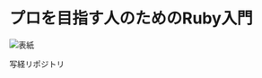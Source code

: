 # プロを目指す人のためのRuby入門

![表紙](https://images-na.ssl-images-amazon.com/images/I/51nY-YLt2ZL._SX395_BO1,204,203,200_.jpg)

写経リポジトリ